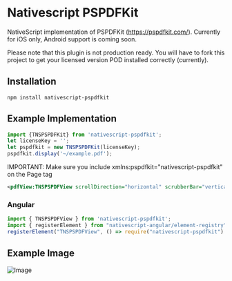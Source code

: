 # Nativescript PSPDFKit
NativeScript implementation of PSPDFKit (https://pspdfkit.com/). Currently for iOS only, Android support is coming soon.

Please note that this plugin is not production ready. You will have to fork this project to get your licensed version POD installed correctly (currently). 

## Installation
`npm install nativescript-pspdfkit`

## Example Implementation
```ts
import {TNSPSPDFKit} from 'nativescript-pspdfkit';
let licenseKey = '';
let pspdfkit = new TNSPSPDFKit(licenseKey);
pspdfkit.display('~/example.pdf');
```

IMPORTANT: Make sure you include xmlns:pspdfkit="nativescript-pspdfkit" on the Page tag

```xml
<pdfView:TNSPSPDFView scrollDirection="horizontal" scrubberBar="verticalRight" thumbnailBar="scrubber" fitToWidth="true" src="~/example.pdf"/>
```

### Angular

```ts
import { TNSPSPDFView } from 'nativescript-pspdfkit';
import { registerElement } from "nativescript-angular/element-registry";
registerElement("TNSPSPDFView", () => require("nativescript-pspdfkit").TNSPSPDFView);
```

## Example Image
![Image](http://i.imgur.com/FM1ZxuV.png)
